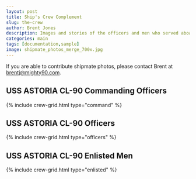 ```yaml
---
layout: post
title: Ship's Crew Complement
slug: the-crew
author: Brent Jones
description: Images and stories of the officers and men who served aboard USS ASTORIA CL-90.
categories: main
tags: [documentation,sample]
image: shipmate_photos_merge_700x.jpg
---
```


If you are able to contribute shipmate photos, please contact Brent at [brentj@mighty90.com](mailto:brentj@mighty90.com).

## USS ASTORIA CL-90 Commanding Officers

{% include crew-grid.html type="command" %}

## USS ASTORIA CL-90 Officers

{% include crew-grid.html type="officers" %}

## USS ASTORIA CL-90 Enlisted Men

{% include crew-grid.html type="enlisted" %}